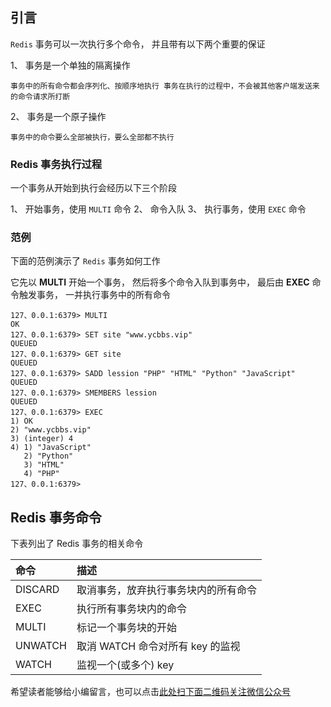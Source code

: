 ## 引言
`Redis` 事务可以一次执行多个命令， 并且带有以下两个重要的保证

1、  事务是一个单独的隔离操作
    
    事务中的所有命令都会序列化、按顺序地执行 事务在执行的过程中，不会被其他客户端发送来的命令请求所打断
2、  事务是一个原子操作
    
    事务中的命令要么全部被执行，要么全部都不执行

### Redis 事务执行过程 ###

一个事务从开始到执行会经历以下三个阶段

1、  开始事务，使用 `MULTI` 命令
2、  命令入队
3、  执行事务，使用 `EXEC` 命令

### 范例 ###

下面的范例演示了 `Redis` 事务如何工作

它先以 **MULTI** 开始一个事务， 然后将多个命令入队到事务中， 最后由 **EXEC** 命令触发事务， 一并执行事务中的所有命令

```
127、0.0.1:6379> MULTI
OK
127、0.0.1:6379> SET site "www.ycbbs.vip"
QUEUED
127、0.0.1:6379> GET site
QUEUED
127、0.0.1:6379> SADD lession "PHP" "HTML" "Python" "JavaScript"
QUEUED
127、0.0.1:6379> SMEMBERS lession
QUEUED
127、0.0.1:6379> EXEC
1) OK
2) "www.ycbbs.vip"
3) (integer) 4
4) 1) "JavaScript"
   2) "Python"
   3) "HTML"
   4) "PHP"
127、0.0.1:6379> 
```

## Redis 事务命令 ##

下表列出了 Redis 事务的相关命令

<table> 
 <thead> 
  <tr> 
   <th align="left">命令</th> 
   <th align="left">描述</th> 
  </tr> 
 </thead> 
 <tbody> 
  <tr> 
   <td align="left"><a rel="nofollow">DISCARD</a></td> 
   <td align="left">取消事务，放弃执行事务块内的所有命令</td> 
  </tr> 
  <tr> 
   <td align="left"><a rel="nofollow">EXEC</a></td> 
   <td align="left">执行所有事务块内的命令</td> 
  </tr> 
  <tr> 
   <td align="left"><a rel="nofollow">MULTI</a></td> 
   <td align="left">标记一个事务块的开始</td> 
  </tr> 
  <tr> 
   <td align="left"><a rel="nofollow">UNWATCH</a></td> 
   <td align="left">取消 WATCH 命令对所有 key 的监视</td> 
  </tr> 
  <tr> 
   <td align="left"><a rel="nofollow">WATCH</a></td> 
   <td align="left">监视一个(或多个) key</td> 
  </tr> 
 </tbody> 
</table>


希望读者能够给小编留言，也可以点击[此处扫下面二维码关注微信公众号](https://www.ycbbs.vip/?p=28 "此处扫下面二维码关注微信公众号")